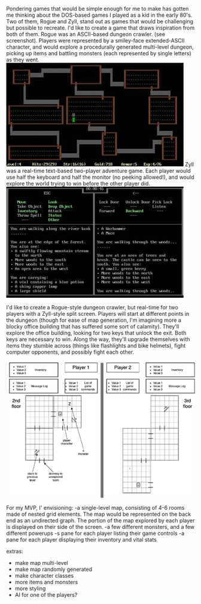 Pondering games that would be simple enough for me to make has gotten me thinking about the DOS-based games I played as a kid in the early 80's.  Two of them, Rogue and Zyll, stand out as games that would be challenging but possible to recreate.  I'd like to create a game that draws inspiration from both of them.
Rogue was an ASCII-based dungeon crawler.  (see screenshot).  Players were represented by a smiley-face extended-ASCII character, and would explore a procedurally generated multi-level dungeon, picking up items and battling monsters (each represented by single letters) as they went.
![Slide 1](./images/rogue.jpg)
Zyll was a real-time text-based two-player adventure game.  Each player would use half the keyboard and half the monitor (no peeking allowed!), and would explore the world trying to win before the other player did.
![Slide 2](./images/zyll.jpg)

I'd like to create a Rogue-style dungeon crawler, but real-time for two players with a Zyll-style split screen.  Players will start at different points in the dungeon (though for ease of map generation, I'm imagining more a blocky office building that has suffered some sort of calamity).  They'll explore the office building, looking for two keys that unlock the exit.  Both keys are necessary to win.  Along the way, they'll upgrade themselves with items they stumble across (things like flashlights and bike helmets), fight computer opponents, and possibly fight each other.  

![Slide 3](./images/project_1_wireframe.jpg)

For my MVP, I' envisioning:
-a single-level map, consisting of 4-6 rooms made of nested grid elements. The map would be represented on the back end as an undirected graph.  The portion of the map explored by each player is displayed on their side of the screen.
-a few different monsters, and a few different powerups
-s pane for each player listing their game controls
-a pane for each player displaying their inventory and vital stats

extras:
- make map multi-level
- make map randomly generated
- make character classes
- more items and monsters
- more styling
- AI for one of the players?